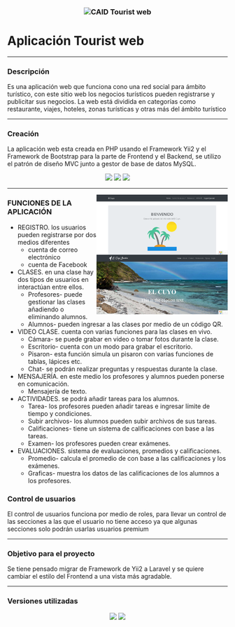 <h3 align="center">
  <img src="" alt="CAID Tourist web" width="200">
</h3>

# Aplicación Tourist web

<hr/>

### Descripción 

Es una aplicación web que funciona cono una red social para ámbito turístico, con este sitio web los negocios turísticos pueden registrarse y publicitar sus negocios. La web está dividida en categorías como restaurante, viajes, hoteles, zonas turísticas y otras más del ámbito turístico

<hr/>

### Creación 

La aplicación web esta creada en PHP usando el Framework Yii2 y el Framework de Bootstrap para la parte de Frontend y el Backend, se utilizo el patrón de diseño MVC junto a gestor de base de datos MySQL.

<div align="center">
  <img src="https://img.shields.io/badge/-Java-orange?style=flat&logo=java&logoColor=white"> 
  <img src="https://img.shields.io/badge/-Android-green?style=flat&logo=Android&logoColor=white">
  <img src="https://img.shields.io/badge/-Firebase-yellow?style=flat&logo=Firebase&logoColor=white">
</div>

<hr/>

  <div>
     <img  align='right' src="https://github.com/JACKZON-DEVELOPER/Tourist-web-system/blob/maste/Screenshot%202021-06-03%20at%2017-15-53%20My%20Yii%20Application.png" alt="Pantalla Sietema WEb" width="300">
  <img  align='right' src="https://github.com/JACKZON-DEVELOPER/Tourist-web-system/blob/master/Screenshot%202021-06-03%20at%2017-03-24%20El%20Cuyo.png" alt="Pantalla de la Web" width="300">
  
  </div>

### FUNCIONES DE LA APLICACIÓN

* REGISTRO. los usuarios pueden registrarse por dos medios diferentes 
  - cuenta de correo electrónico
  - cuenta de Facebook
* CLASES. en una clase hay dos tipos de usuarios en interactúan entre ellos. 
  - Profesores- puede gestionar las clases añadiendo o eliminando alumnos.
  - Alumnos- pueden ingresar a las clases por medio de un código QR.
* VIDEO CLASE. cuenta con varias funciones para las clases en vivo.
  - Cámara- se puede grabar en video o tomar fotos durante la clase.
  - Escritorio- cuenta con un modo para grabar el escritorio.
  - Pisaron- esta función simula un pisaron con varias funciones de tablas, lápices etc.
  - Chat- se podrán realizar preguntas y respuestas durante la clase. 
* MENSAJERÍA. en este medio los profesores y alumnos pueden ponerse en comunicación. 
  - Mensajería de texto.
* ACTIVIDADES. se podrá añadir tareas para los alumnos. 
  - Tarea- los profesores pueden añadir tareas e ingresar límite de tiempo y condiciones.
  - Subir archivos- los alumnos pueden subir archivos de sus tareas.
  - Calificaciones- tiene un sistema de calificaciones con base a las tareas.
  - Examen- los profesores pueden crear exámenes.
* EVALUACIONES. sistema de evaluaciones, promedios y calificaciones.
  - Promedio- calcula el promedio de con base a las calificaciones y los exámenes.
  - Graficas- muestra los datos de las calificaciones de los alumnos a los profesores.


### Control de usuarios 

El control de usuarios funciona por medio de roles, para llevar un control de las secciones a las que el usuario no tiene acceso ya que algunas secciones solo podrán usarlas usuarios premium


<hr/>

### Objetivo para el proyecto

Se tiene pensado migrar de Framework de Yii2 a Laravel y se quiere cambiar el estilo del Frontend a una vista más agradable.

<hr/>

### Versiones utilizadas 

<div align="center">
  <img src="https://img.shields.io/badge/Java-jdk%201.8-blue?style=flat&logo=Java">    
  <img src="https://img.shields.io/badge/Android-%20api%2028-blue?style=flat&logo=Android"> 
</div>

